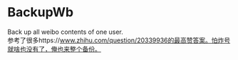 # BackupWb
 Back up all weibo contents of one user.   
 参考了很多https://www.zhihu.com/question/20339936的最高赞答案。怕炸号就啥也没有了，俺也来整个备份。